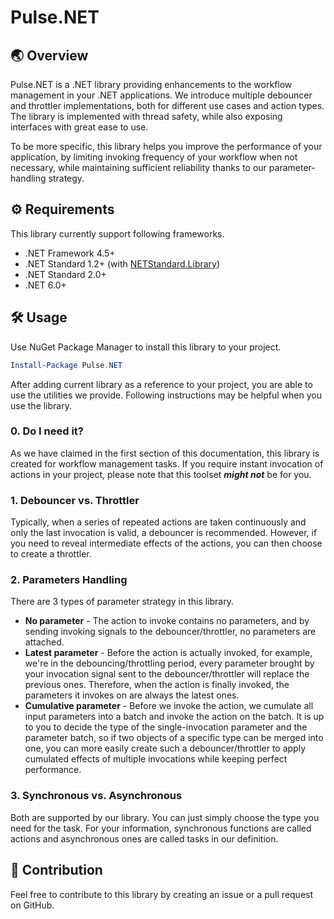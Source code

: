 # Pulse.NET

## 🌏 Overview

Pulse.NET is a .NET library providing enhancements to the workflow management in your .NET applications. We introduce multiple debouncer and throttler implementations, both for different use cases and action types. The library is implemented with thread safety, while also exposing interfaces with great ease to use.

To be more specific, this library helps you improve the performance of your application, by limiting invoking frequency of your workflow when not necessary, while maintaining sufficient reliability thanks to our parameter-handling strategy.

## ⚙️ Requirements

This library currently support following frameworks.

* .NET Framework 4.5+
* .NET Standard 1.2+ (with [NETStandard.Library](https://www.nuget.org/packages/NETStandard.Library/))
* .NET Standard 2.0+
* .NET 6.0+

## 🛠️ Usage

Use NuGet Package Manager to install this library to your project.

```powershell
Install-Package Pulse.NET
```

After adding current library as a reference to your project, you are able to use the utilities we provide. Following instructions may be helpful when you use the library.

### 0. Do I need it?

As we have claimed in the first section of this documentation, this library is created for workflow management tasks. If you require instant invocation of actions in your project, please note that this toolset ***might not*** be for you.

### 1. Debouncer vs. Throttler

Typically, when a series of repeated actions are taken continuously and only the last invocation is valid, a debouncer is recommended. However, if you need to reveal intermediate effects of the actions, you can then choose to create a throttler.

### 2. Parameters Handling

There are 3 types of parameter strategy in this library.

* **No parameter** - The action to invoke contains no parameters, and by sending invoking signals to the debouncer/throttler, no parameters are attached.
* **Latest parameter** - Before the action is actually invoked, for example, we're in the debouncing/throttling period, every parameter brought by your invocation signal sent to the debouncer/throttler will replace the previous ones. Therefore, when the action is finally invoked, the parameters it invokes on are always the latest ones.
* **Cumulative parameter** - Before we invoke the action, we cumulate all input parameters into a batch and invoke the action on the batch. It is up to you to decide the type of the single-invocation parameter and the parameter batch, so if two objects of a specific type can be merged into one, you can more easily create such a debouncer/throttler to apply cumulated effects of multiple invocations while keeping perfect performance.

### 3. Synchronous vs. Asynchronous

Both are supported by our library. You can just simply choose the type you need for the task. For your information, synchronous functions are called actions and asynchronous ones are called tasks in our definition.

## 👋 Contribution

Feel free to contribute to this library by creating an issue or a pull request on GitHub.